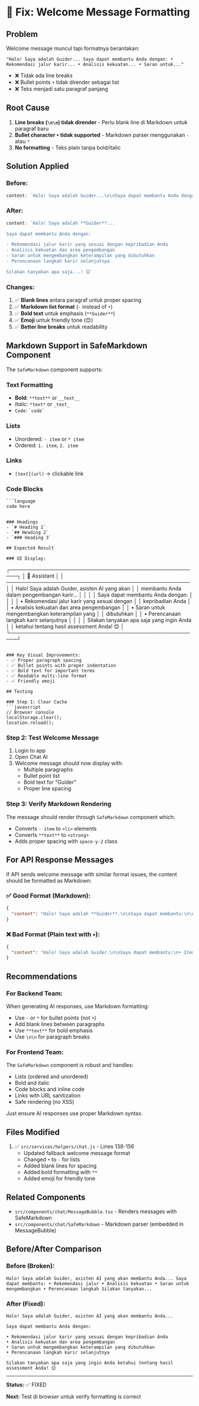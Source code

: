 # 🎨 Fix: Welcome Message Formatting

## Problem
Welcome message muncul tapi formatnya berantakan:
```
"Halo! Saya adalah Guider... Saya dapat membantu Anda dengan: • Rekomendasi jalur karir... • Analisis kekuatan... • Saran untuk..."
```

- ❌ Tidak ada line breaks
- ❌ Bullet points `•` tidak dirender sebagai list
- ❌ Teks menjadi satu paragraf panjang

## Root Cause

1. **Line breaks (`\n\n`) tidak dirender** - Perlu blank line di Markdown untuk paragraf baru
2. **Bullet character `•` tidak supported** - Markdown parser menggunakan `-` atau `*`
3. **No formatting** - Teks plain tanpa bold/italic

## Solution Applied

### Before:
```javascript
content: `Halo! Saya adalah Guider...\n\nSaya dapat membantu Anda dengan:\n• Rekomendasi jalur karir yang sesuai\n• Analisis kekuatan...`
```

### After:
```javascript
content: `Halo! Saya adalah **Guider**...

Saya dapat membantu Anda dengan:

- Rekomendasi jalur karir yang sesuai dengan kepribadian Anda
- Analisis kekuatan dan area pengembangan
- Saran untuk mengembangkan keterampilan yang dibutuhkan
- Perencanaan langkah karir selanjutnya

Silakan tanyakan apa saja...! 😊`
```

### Changes:
1. ✅ **Blank lines** antara paragraf untuk proper spacing
2. ✅ **Markdown list format** (`-` instead of `•`)
3. ✅ **Bold text** untuk emphasis (`**Guider**`)
4. ✅ **Emoji** untuk friendly tone (😊)
5. ✅ **Better line breaks** untuk readability

## Markdown Support in SafeMarkdown Component

The `SafeMarkdown` component supports:

### Text Formatting
- **Bold**: `**text**` or `__text__`
- *Italic*: `*text*` or `_text_`
- `Code`: `` `code` ``

### Lists
- Unordered: `- item` or `* item`
- Ordered: `1. item`, `2. item`

### Links
- `[text](url)` → clickable link

### Code Blocks
```
```language
code here
```
```

### Headings
- `# Heading 1`
- `## Heading 2`
- `### Heading 3`

## Expected Result

### UI Display:
```
┌────────────────────────────────────────────────────┐
│  🤖 Assistant                                      │
│  ──────────────────────────────────────────────────│
│  Halo! Saya adalah Guider, asisten AI yang akan   │
│  membantu Anda dalam pengembangan karir...        │
│                                                    │
│  Saya dapat membantu Anda dengan:                 │
│                                                    │
│  • Rekomendasi jalur karir yang sesuai dengan     │
│    kepribadian Anda                               │
│  • Analisis kekuatan dan area pengembangan        │
│  • Saran untuk mengembangkan keterampilan yang    │
│    dibutuhkan                                     │
│  • Perencanaan langkah karir selanjutnya          │
│                                                    │
│  Silakan tanyakan apa saja yang ingin Anda        │
│  ketahui tentang hasil assessment Anda! 😊        │
└────────────────────────────────────────────────────┘
```

### Key Visual Improvements:
- ✅ Proper paragraph spacing
- ✅ Bullet points with proper indentation
- ✅ Bold text for important terms
- ✅ Readable multi-line format
- ✅ Friendly emoji

## Testing

### Step 1: Clear Cache
```javascript
// Browser console
localStorage.clear();
location.reload();
```

### Step 2: Test Welcome Message
1. Login to app
2. Open Chat AI
3. Welcome message should now display with:
   - Multiple paragraphs
   - Bullet point list
   - Bold text for "Guider"
   - Proper line spacing

### Step 3: Verify Markdown Rendering
The message should render through `SafeMarkdown` component which:
- Converts `- item` to `<li>` elements
- Converts `**text**` to `<strong>`
- Adds proper spacing with `space-y-2` class

## For API Response Messages

If API sends welcome message with similar format issues, the content should be formatted as Markdown:

### ✅ Good Format (Markdown):
```json
{
  "content": "Halo! Saya adalah **Guider**.\n\nSaya dapat membantu:\n\n- Item 1\n- Item 2\n- Item 3"
}
```

### ❌ Bad Format (Plain text with •):
```json
{
  "content": "Halo! Saya adalah Guider.\n\nSaya dapat membantu:\n• Item 1\n• Item 2\n• Item 3"
}
```

## Recommendations

### For Backend Team:
When generating AI responses, use Markdown formatting:
- Use `-` or `*` for bullet points (not `•`)
- Add blank lines between paragraphs
- Use `**text**` for bold emphasis
- Use `\n\n` for paragraph breaks

### For Frontend Team:
The `SafeMarkdown` component is robust and handles:
- Lists (ordered and unordered)
- Bold and italic
- Code blocks and inline code
- Links with URL sanitization
- Safe rendering (no XSS)

Just ensure AI responses use proper Markdown syntax.

## Files Modified

1. ✅ `src/services/helpers/chat.js` - Lines 138-156
   - Updated fallback welcome message format
   - Changed `•` to `-` for lists
   - Added blank lines for spacing
   - Added bold formatting with `**`
   - Added emoji for friendly tone

## Related Components

- `src/components/chat/MessageBubble.tsx` - Renders messages with SafeMarkdown
- `src/components/chat/SafeMarkdown` - Markdown parser (embedded in MessageBubble)

## Before/After Comparison

### Before (Broken):
```
Halo! Saya adalah Guider, asisten AI yang akan membantu Anda... Saya dapat membantu: • Rekomendasi jalur • Analisis kekuatan • Saran untuk mengembangkan • Perencanaan langkah Silakan tanyakan...
```

### After (Fixed):
```
Halo! Saya adalah Guider, asisten AI yang akan membantu Anda...

Saya dapat membantu Anda dengan:

• Rekomendasi jalur karir yang sesuai dengan kepribadian Anda
• Analisis kekuatan dan area pengembangan
• Saran untuk mengembangkan keterampilan yang dibutuhkan
• Perencanaan langkah karir selanjutnya

Silakan tanyakan apa saja yang ingin Anda ketahui tentang hasil assessment Anda! 😊
```

---

**Status:** ✅ FIXED

**Next:** Test di browser untuk verify formatting is correct
